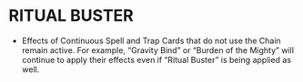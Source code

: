 # RITUAL BUSTER

*   Effects of Continuous Spell and Trap Cards that do not use the Chain remain active. For example, “Gravity Bind” or “Burden of the Mighty” will continue to apply their effects even if “Ritual Buster” is being applied as well.
